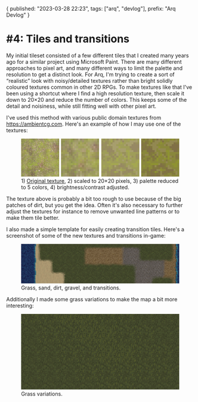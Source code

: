 {
  published: "2023-03-28 22:23",
  tags: ["arq", "devlog"],
  prefix: "Arq Devlog"
}
# #4: Tiles and transitions

My initial tileset consisted of a few different tiles that I created many years ago for a similar project using Microsoft Paint.
There are many different approaches to pixel art, and many different ways to limit the palette and resolution to get a distinct look.
For Arq, I'm trying to create a sort of &ldquo;realistic&rdquo; look with noisy/detailed textures rather than bright solidly coloured textures common in other 2D RPGs.
To make textures like that I've been using a shortcut where I find a high resolution texture, then scale it down to 20&times;20 and reduce the number of colors.
This keeps some of the detail and noisiness, while still fitting well with other pixel art.

I've used this method with various public domain textures from https://ambientcg.com. Here's an example of how I may use one of the textures:

<figure>
<img src="../images/arq/textures.png" style="image-rendering: pixelated; background: transparent;" alt="Texture pipeline"/>
<figcaption>1) <a href="https://ambientcg.com/view?id=Ground037">Original texture</a>, 2) scaled to 20&times;20 pixels, 3) palette reduced to 5 colors, 4) brightness/contrast adjusted.</figcaption>
</figure>

The texture above is probably a bit too rough to use because of the big patches of dirt, but you get the idea. Often it's also necessary to further adjust the textures for instance to remove unwanted line patterns or to make them tile better.

I also made a simple template for easily creating transition tiles. Here's a screenshot of some of the new textures and transitions in-game:

<figure>
<img src="../images/arq/textures2.png" alt="Textures in-game"/>
<figcaption>Grass, sand, dirt, gravel, and transitions.</figcaption>
</figure>

Additionally I made some grass variations to make the map a bit more interesting:

<figure>
<img src="../images/arq/tallgrass.png" alt="Grass variations"/>
<figcaption>Grass variations.</figcaption>
</figure>
